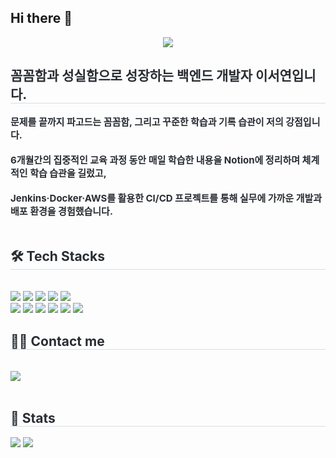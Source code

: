 ## Hi there 👋
<div align= "center">
    <img src="https://capsule-render.vercel.app/api?type=waving&color=ffb3d7&height=120&text=Hi%20I'm%20Seo%20Yeon!&animation=fadeIn&fontColor=e63dcf&fontSize=50" />
    </div>
    <div style="text-align: left;"> 
    <h2 style="border-bottom: 1px solid #d8dee4; color: #282d33;">
    꼼꼼함과 성실함으로 성장하는 백엔드 개발자 이서연입니다.
    </h2>
    <div style="font-weight: 700; font-size: 15px; text-align: left; color: #282d33;">
    문제를 끝까지 파고드는 꼼꼼함, 그리고 꾸준한 학습과 기록 습관이 저의 강점입니다.
    <br><br>
    6개월간의 집중적인 교육 과정 동안 매일 학습한 내용을 Notion에 정리하며 체계적인 학습 습관을 길렀고, 
    <br><br>
    Jenkins·Docker·AWS를 활용한 CI/CD 프로젝트를 통해 실무에 가까운 개발과 배포 환경을 경험했습니다.
    <br><br>
    </div>
    <div style="text-align: left;">
    <h2 style="border-bottom: 1px solid #d8dee4; color: #282d33;"> 🛠️ Tech Stacks </h2> <br> 
    <div style="margin: ; text-align: left;" "text-align: left;"> <img src="https://img.shields.io/badge/HTML5-E34F26?style=flat&logo=HTML5&logoColor=white">
          <img src="https://img.shields.io/badge/Java-007396?style=flat&logo=Java&logoColor=white">
          <img src="https://img.shields.io/badge/Javascript-F7DF1E?style=flat&logo=Javascript&logoColor=white">
          <img src="https://img.shields.io/badge/Spring-6DB33F?style=flat&logo=Spring&logoColor=white">
          <img src="https://img.shields.io/badge/Oracle-F80000?style=flat&logo=Oracle&logoColor=white">
          <br/><img src="https://img.shields.io/badge/Docker-2496ED?style=flat&logo=Docker&logoColor=white">
          <img src="https://img.shields.io/badge/AWS-232F3E?style=flat&logo=Amazon-AWS&logoColor=white">
          <img src="https://img.shields.io/badge/Jenkins-D24939?style=flat&logo=Jenkins&logoColor=white">
          <img src="https://img.shields.io/badge/MySQL-4479A1?style=flat&logo=MySQL&logoColor=white">
          <img src="https://img.shields.io/badge/CSS3-1572B6?style=flat&logo=CSS3&logoColor=white"> <img src="https://img.shields.io/badge/GitHub-000000?            
          style=flat&logo=GitHub&logoColor=white">
          </div>
    </div>
    <div style="text-align: left;">
    <h2 style="border-bottom: 1px solid #d8dee4; color: #282d33;"> 🧑‍💻 Contact me </h2> <br> 
    <div style="text-align: left;"> <a href=https://www.notion.so/bb6a1a41079a456cbf89fe757dd28f61> <img src="https://img.shields.io/badge/Notion-000000?style=flat&logo=Notion&logoColor=white&link=https://www.notion.so/bb6a1a41079a456cbf89fe757dd28f61"> </a>
          </div>  <br> 
    <div style="text-align: left;">  </div> 
    </div>
    <div style="text-align: left;"> 
    <h2 style="border-bottom: 1px solid #d8dee4; color: #282d33;"> 🏅 Stats </h2> <div style="text-align: left;"> <img src="https://github-readme-stats.vercel.app/api?username=SEOYEON-a&bg_color=180,00000000,&title_color=000000&text_color=000000"
         /> <img src="https://github-readme-stats.vercel.app/api/top-langs/?username=SEOYEON-a&layout=compact&bg_color=180,00000000,&title_color=000000&text_color=000000"
           /> </div> 
    </div>
    
